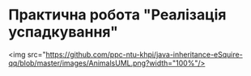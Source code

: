 # Практична робота "Реалізація успадкування"

<img src="https://github.com/ppc-ntu-khpi/java-inheritance-eSquire-qq/blob/master/images/AnimalsUML.png?width="100%"/>
                                                                                                                    
